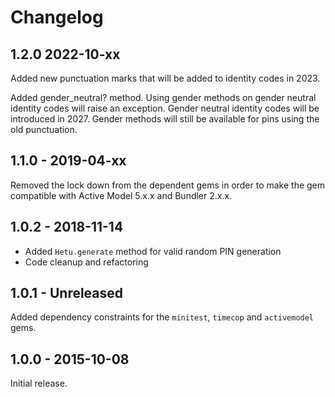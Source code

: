 # Changelog

## 1.2.0 2022-10-xx

Added new punctuation marks that will be added to identity codes in 2023.

Added gender_neutral? method. Using gender methods on gender neutral 
identity codes will raise an exception. Gender neutral identity codes will
be introduced in 2027. Gender methods will still be available for pins using
the old punctuation. 

## 1.1.0 - 2019-04-xx

Removed the lock down from the dependent gems in order to make the gem
compatible with Active Model 5.x.x and Bundler 2.x.x.

## 1.0.2 - 2018-11-14

- Added `Hetu.generate` method for valid random PIN generation
- Code cleanup and refactoring

## 1.0.1 - Unreleased

Added dependency constraints for the `minitest`, `timecop` and `activemodel`
gems.

## 1.0.0 - 2015-10-08

Initial release.
